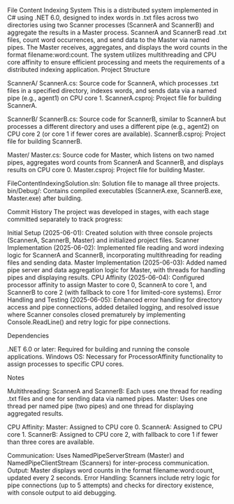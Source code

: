 File Content Indexing System
This is a distributed system implemented in C# using .NET 6.0, designed to index words in .txt files across two directories using two Scanner processes (ScannerA and ScannerB) and aggregate the results in a Master process. ScannerA and ScannerB read .txt files, count word occurrences, and send data to the Master via named pipes. The Master receives, aggregates, and displays the word counts in the format filename:word:count. The system utilizes multithreading and CPU core affinity to ensure efficient processing and meets the requirements of a distributed indexing application.
Project Structure

ScannerA/
ScannerA.cs: Source code for ScannerA, which processes .txt files in a specified directory, indexes words, and sends data via a named pipe (e.g., agent1) on CPU core 1.
ScannerA.csproj: Project file for building ScannerA.


ScannerB/
ScannerB.cs: Source code for ScannerB, similar to ScannerA but processes a different directory and uses a different pipe (e.g., agent2) on CPU core 2 (or core 1 if fewer cores are available).
ScannerB.csproj: Project file for building ScannerB.


Master/
Master.cs: Source code for Master, which listens on two named pipes, aggregates word counts from ScannerA and ScannerB, and displays results on CPU core 0.
Master.csproj: Project file for building Master.


FileContentIndexingSolution.sln: Solution file to manage all three projects.
bin/Debug/: Contains compiled executables (ScannerA.exe, ScannerB.exe, Master.exe) after building.

Commit History
The project was developed in stages, with each stage committed separately to track progress:

Initial Setup (2025-06-01): Created solution with three console projects (ScannerA, ScannerB, Master) and initialized project files.
Scanner Implementation (2025-06-02): Implemented file reading and word indexing logic for ScannerA and ScannerB, incorporating multithreading for reading files and sending data.
Master Implementation (2025-06-03): Added named pipe server and data aggregation logic for Master, with threads for handling pipes and displaying results.
CPU Affinity (2025-06-04): Configured processor affinity to assign Master to core 0, ScannerA to core 1, and ScannerB to core 2 (with fallback to core 1 for limited-core systems).
Error Handling and Testing (2025-06-05): Enhanced error handling for directory access and pipe connections, added detailed logging, and resolved issue where Scanner consoles closed prematurely by implementing Console.ReadLine() and retry logic for pipe connections.

Dependencies

.NET 6.0 or later: Required for building and running the console applications.
Windows OS: Necessary for ProcessorAffinity functionality to assign processes to specific CPU cores.

Notes

Multithreading:
ScannerA and ScannerB: Each uses one thread for reading .txt files and one for sending data via named pipes.
Master: Uses one thread per named pipe (two pipes) and one thread for displaying aggregated results.


CPU Affinity:
Master: Assigned to CPU core 0.
ScannerA: Assigned to CPU core 1.
ScannerB: Assigned to CPU core 2, with fallback to core 1 if fewer than three cores are available.


Communication: Uses NamedPipeServerStream (Master) and NamedPipeClientStream (Scanners) for inter-process communication.
Output: Master displays word counts in the format filename:word:count, updated every 2 seconds.
Error Handling: Scanners include retry logic for pipe connections (up to 5 attempts) and checks for directory existence, with console output to aid debugging.

